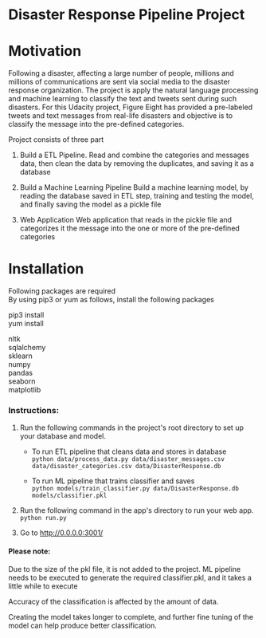 # Disaster Response Pipeline Project

# Motivation
Following a disaster, affecting a large number of people, millions and millions of communications are sent via social media to the disaster response organization. The project is apply the natural language processing and machine learning to classify the text and tweets sent during such disasters. For this Udacity project, Figure Eight has provided a pre-labeled tweets and text messages from real-life disasters and objective is to classify the message into the pre-defined categories.

Project consists of three part

1. Build a ETL Pipeline. 
Read and combine the categories and messages data, then clean the data by removing the duplicates, and saving it as a database

2. Build a Machine Learning Pipeline
Build a machine learning model, by reading the database saved in ETL step, training and testing the model, and finally saving the model as a pickle file

3. Web Application
Web application that reads in the pickle file and categorizes it the message into the one or more of the pre-defined categories



# Installation
Following packages are required  
By using pip3 or yum as follows, install the following packages  

pip3 install <package name>  
yum install <package name>  


nltk  
sqlalchemy  
sklearn  
numpy  
pandas  
seaborn  
matplotlib  



### Instructions:
1. Run the following commands in the project's root directory to set up your database and model.

    - To run ETL pipeline that cleans data and stores in database  
        `python data/process_data.py data/disaster_messages.csv data/disaster_categories.csv data/DisasterResponse.db`
        
    - To run ML pipeline that trains classifier and saves  
        `python models/train_classifier.py data/DisasterResponse.db models/classifier.pkl`

2. Run the following command in the app's directory to run your web app.
    `python run.py`

3. Go to http://0.0.0.0:3001/

#### Please note:  
Due to the size of the pkl file, it is not added to the project. ML pipeline needs to be executed to generate the required classifier.pkl, and it takes a little while to execute

Accuracy of the classification is affected by the amount of data.

Creating the model takes longer to complete, and further fine tuning of the model can help produce better classification.

